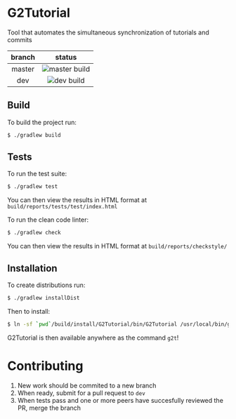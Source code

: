 # G2Tutorial
Tool that automates the simultaneous synchronization of tutorials and commits


|branch         | status                                                                      |
|:-------------:|:---------------------------------------------------------------------------:|
|master         |![master build](https://travis-ci.org/ECSE456-G29/G2Tutorial.svg?branch=master)|
|dev            |![dev build](https://travis-ci.org/ECSE456-G29/G2Tutorial.svg?branch=dev)      |

## Build
To build the project run:
```sh
$ ./gradlew build
```

## Tests
To run the test suite:
```sh
$ ./gradlew test
```
You can then view the results in HTML format at `build/reports/tests/test/index.html`

To run the clean code linter:
```sh
$ ./gradlew check
```
You can then view the results in HTML format at `build/reports/checkstyle/`

## Installation
To create distributions run:
```sh
$ ./gradlew installDist
```

Then to install:
```sh
$ ln -sf `pwd`/build/install/G2Tutorial/bin/G2Tutorial /usr/local/bin/g2t
```

G2Tutorial is then available anywhere as the command `g2t`!

# Contributing
1. New work should be commited to a new branch
2. When ready, submit for a pull request to `dev`
3. When tests pass and one or more peers have succesfully reviewed the PR, merge the branch 
